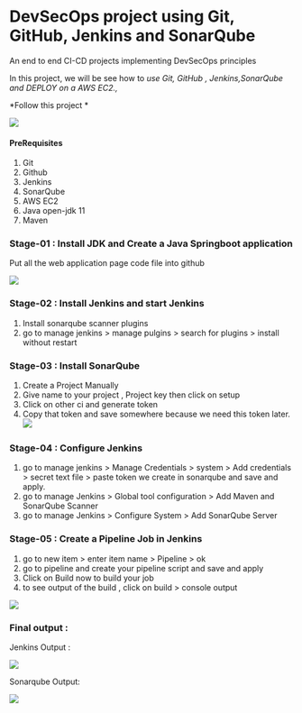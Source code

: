 # DevSecOps project using Git, GitHub, Jenkins and SonarQube
An end to end CI-CD projects implementing DevSecOps principles


In this project, we will be see how to *use Git, GitHub , Jenkins,SonarQube and  DEPLOY on a AWS EC2.,*

*Follow this project *

![](https://github.com/praveensirvi1212/jenkins_sonarqube_basic_project/blob/main/images/Screenshot%20from%202023-02-16%2011-50-23.png)

#### PreRequisites
1. Git
1. Github
1. Jenkins
1. SonarQube 
1. AWS EC2
1. Java open-jdk 11
1. Maven


### Stage-01 : Install JDK and Create a Java Springboot application
Put all the web application page code file into github

![](https://github.com/praveensirvi1212/jenkins_sonarqube_basic_project/blob/main/images/Screenshot%20from%202023-02-16%2012-03-55.png) 

### Stage-02 : Install Jenkins and start Jenkins 
1. Install sonarqube scanner plugins
1. go to manage jenkins > manage pulgins > search for plugins > install without restart 

### Stage-03 : Install SonarQube
1. Create a Project Manually
1.  Give name to your project , Project key then click on setup
1.  Click on other ci and generate token
1.  Copy that token and save somewhere because we need this token later.
![](https://github.com/praveensirvi1212/jenkins_sonarqube_basic_project/blob/main/images/Screenshot%20from%202023-02-16%2012-47-08.png) 
  
 ### Stage-04 : Configure Jenkins
1. go to manage jenkins > Manage Credentials > system > Add credentials > secret text file > paste  token we create in sonarqube and save and apply.
1. go to manage Jenkins > Global tool configuration >  Add Maven and SonarQube Scanner
1. go to manage Jenkins > Configure System > Add SonarQube Server 

### Stage-05 : Create a Pipeline Job in Jenkins
1. go to new item > enter item name > Pipeline > ok
1. go to pipeline and create your pipeline script and save and apply
1. Click on Build now to build your job
1. to see output of the build ,  click on build > console output

![](https://github.com/praveensirvi1212/jenkins_sonarqube_basic_project/blob/main/images/Screenshot%20from%202023-02-16%2012-51-35.png) 


### Final output :
Jenkins Output :

![](https://github.com/praveensirvi1212/jenkins_sonarqube_basic_project/blob/main/images/Screenshot%20from%202023-02-16%2001-00-42.png) 
 
Sonarqube Output: 

![](https://github.com/praveensirvi1212/jenkins_sonarqube_basic_project/blob/main/images/Screenshot%20from%202023-02-16%2001-00-34.png) 
